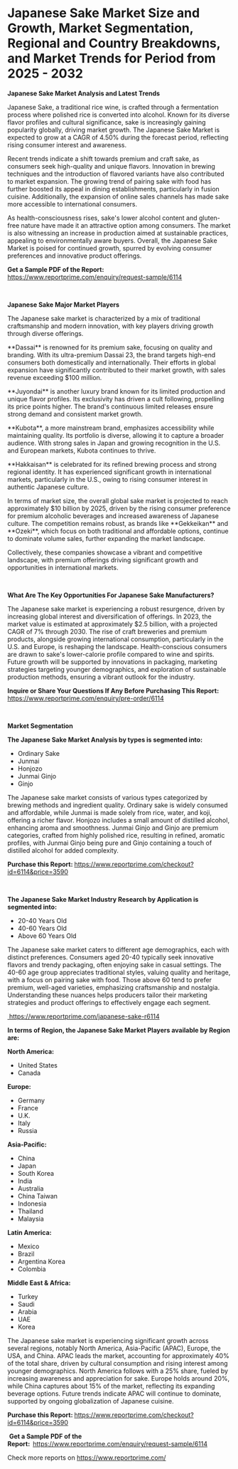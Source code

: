 <p><h1>Japanese Sake Market Size and Growth, Market Segmentation, Regional and Country Breakdowns, and Market Trends for Period from 2025 -  2032</h1></p><p><strong>Japanese Sake Market Analysis and Latest Trends</strong></p>
<p><p>Japanese Sake, a traditional rice wine, is crafted through a fermentation process where polished rice is converted into alcohol. Known for its diverse flavor profiles and cultural significance, sake is increasingly gaining popularity globally, driving market growth. The Japanese Sake Market is expected to grow at a CAGR of 4.50% during the forecast period, reflecting rising consumer interest and awareness.</p><p>Recent trends indicate a shift towards premium and craft sake, as consumers seek high-quality and unique flavors. Innovation in brewing techniques and the introduction of flavored variants have also contributed to market expansion. The growing trend of pairing sake with food has further boosted its appeal in dining establishments, particularly in fusion cuisine. Additionally, the expansion of online sales channels has made sake more accessible to international consumers.</p><p>As health-consciousness rises, sake's lower alcohol content and gluten-free nature have made it an attractive option among consumers. The market is also witnessing an increase in production aimed at sustainable practices, appealing to environmentally aware buyers. Overall, the Japanese Sake Market is poised for continued growth, spurred by evolving consumer preferences and innovative product offerings.</p></p>
<p><strong>Get a Sample PDF of the Report:&nbsp;</strong> <a href="https://www.reportprime.com/enquiry/request-sample/6114?utm_campaign=3251&utm_medium=2&utm_source=Github&utm_content=ia&utm_term=19032025&utm_id=japanese-sake">https://www.reportprime.com/enquiry/request-sample/6114</a></p>
<p>&nbsp;</p>
<p><strong>Japanese Sake Major Market Players</strong></p>
<p><p>The Japanese sake market is characterized by a mix of traditional craftsmanship and modern innovation, with key players driving growth through diverse offerings. </p><p>**Dassai** is renowned for its premium sake, focusing on quality and branding. With its ultra-premium Dassai 23, the brand targets high-end consumers both domestically and internationally. Their efforts in global expansion have significantly contributed to their market growth, with sales revenue exceeding $100 million.</p><p>**Juyondai** is another luxury brand known for its limited production and unique flavor profiles. Its exclusivity has driven a cult following, propelling its price points higher. The brand's continuous limited releases ensure strong demand and consistent market growth.</p><p>**Kubota**, a more mainstream brand, emphasizes accessibility while maintaining quality. Its portfolio is diverse, allowing it to capture a broader audience. With strong sales in Japan and growing recognition in the U.S. and European markets, Kubota continues to thrive.</p><p>**Hakkaisan** is celebrated for its refined brewing process and strong regional identity. It has experienced significant growth in international markets, particularly in the U.S., owing to rising consumer interest in authentic Japanese culture. </p><p>In terms of market size, the overall global sake market is projected to reach approximately $10 billion by 2025, driven by the rising consumer preference for premium alcoholic beverages and increased awareness of Japanese culture. The competition remains robust, as brands like **Gekkeikan** and **Ozeki**, which focus on both traditional and affordable options, continue to dominate volume sales, further expanding the market landscape.</p><p>Collectively, these companies showcase a vibrant and competitive landscape, with premium offerings driving significant growth and opportunities in international markets.</p></p>
<p>&nbsp;</p>
<p><strong>What Are The Key Opportunities For Japanese Sake Manufacturers?</strong></p>
<p><p>The Japanese sake market is experiencing a robust resurgence, driven by increasing global interest and diversification of offerings. In 2023, the market value is estimated at approximately $2.5 billion, with a projected CAGR of 7% through 2030. The rise of craft breweries and premium products, alongside growing international consumption, particularly in the U.S. and Europe, is reshaping the landscape. Health-conscious consumers are drawn to sake's lower-calorie profile compared to wine and spirits. Future growth will be supported by innovations in packaging, marketing strategies targeting younger demographics, and exploration of sustainable production methods, ensuring a vibrant outlook for the industry.</p></p>
<p><strong>Inquire or Share Your Questions If Any Before Purchasing This Report:</strong> <a href="https://www.reportprime.com/enquiry/pre-order/6114?utm_campaign=3251&utm_medium=2&utm_source=Github&utm_content=ia&utm_term=19032025&utm_id=japanese-sake">https://www.reportprime.com/enquiry/pre-order/6114</a></p>
<p>&nbsp;</p>
<p><strong>Market Segmentation</strong></p>
<p><strong>The Japanese Sake Market Analysis by types is segmented into:</strong></p>
<p><ul><li>Ordinary Sake</li><li>Junmai</li><li>Honjozo</li><li>Junmai Ginjo</li><li>Ginjo</li></ul></p>
<p><p>The Japanese sake market consists of various types categorized by brewing methods and ingredient quality. Ordinary sake is widely consumed and affordable, while Junmai is made solely from rice, water, and koji, offering a richer flavor. Honjozo includes a small amount of distilled alcohol, enhancing aroma and smoothness. Junmai Ginjo and Ginjo are premium categories, crafted from highly polished rice, resulting in refined, aromatic profiles, with Junmai Ginjo being pure and Ginjo containing a touch of distilled alcohol for added complexity.</p></p>
<p><strong>Purchase this Report:&nbsp;</strong><a href="https://www.reportprime.com/checkout?id=6114&price=3590&utm_campaign=3251&utm_medium=2&utm_source=Github&utm_content=ia&utm_term=19032025&utm_id=japanese-sake">https://www.reportprime.com/checkout?id=6114&price=3590</a></p>
<p>&nbsp;</p>
<p><strong>The Japanese Sake Market Industry Research by Application is segmented into:</strong></p>
<p><ul><li>20-40 Years Old</li><li>40-60 Years Old</li><li>Above 60 Years Old</li></ul></p>
<p><p>The Japanese sake market caters to different age demographics, each with distinct preferences. Consumers aged 20-40 typically seek innovative flavors and trendy packaging, often enjoying sake in casual settings. The 40-60 age group appreciates traditional styles, valuing quality and heritage, with a focus on pairing sake with food. Those above 60 tend to prefer premium, well-aged varieties, emphasizing craftsmanship and nostalgia. Understanding these nuances helps producers tailor their marketing strategies and product offerings to effectively engage each segment.</p></p>
<p><a href="https://www.reportprime.com/japanese-sake-r6114?utm_campaign=3251&utm_medium=2&utm_source=Github&utm_content=ia&utm_term=19032025&utm_id=japanese-sake">&nbsp;https://www.reportprime.com/japanese-sake-r6114</a></p>
<p><strong>In terms of Region, the Japanese Sake Market Players available by Region are:</strong></p>
<p>
    <p> <strong> North America: </strong>
        <ul>
            <li>United States</li>
            <li>Canada</li>
        </ul>
        </p> 
    <p> <strong> Europe: </strong>
        <ul>
            <li>Germany</li>
            <li>France</li>
            <li>U.K.</li>
            <li>Italy</li>
            <li>Russia</li>
        </ul>
        </p> 
    <p> <strong> Asia-Pacific: </strong>
        <ul>
            <li>China</li>
            <li>Japan</li>
            <li>South Korea</li>
            <li>India</li>
            <li>Australia</li>
            <li>China Taiwan</li>
            <li>Indonesia</li>
            <li>Thailand</li>
            <li>Malaysia</li>
        </ul>
        </p> 
    <p> <strong> Latin America: </strong>
        <ul>
            <li>Mexico</li>
            <li>Brazil</li>
            <li>Argentina Korea</li>
            <li>Colombia</li>
        </ul>
        </p> 
    <p> <strong> Middle East & Africa: </strong>
        <ul>
            <li>Turkey</li>
            <li>Saudi</li>
            <li>Arabia</li>
            <li>UAE</li>
            <li>Korea</li>
        </ul>
    </p>
    </p>
<p><p>The Japanese sake market is experiencing significant growth across several regions, notably North America, Asia-Pacific (APAC), Europe, the USA, and China. APAC leads the market, accounting for approximately 40% of the total share, driven by cultural consumption and rising interest among younger demographics. North America follows with a 25% share, fueled by increasing awareness and appreciation for sake. Europe holds around 20%, while China captures about 15% of the market, reflecting its expanding beverage options. Future trends indicate APAC will continue to dominate, supported by ongoing globalization of Japanese cuisine.</p></p>
<p><strong>Purchase this Report: </strong><a href="https://www.reportprime.com/checkout?id=6114&price=3590&utm_campaign=3251&utm_medium=2&utm_source=Github&utm_content=ia&utm_term=19032025&utm_id=japanese-sake">https://www.reportprime.com/checkout?id=6114&price=3590</a></p>
<p>&nbsp;<strong>Get a Sample PDF of the Report:&nbsp;&nbsp;</strong><a href="https://www.reportprime.com/enquiry/request-sample/6114?utm_campaign=3251&utm_medium=2&utm_source=Github&utm_content=ia&utm_term=19032025&utm_id=japanese-sake">https://www.reportprime.com/enquiry/request-sample/6114</a></p>
<p><strong></strong></p>
<p>Check more reports on <a href="https://www.reportprime.com/?utm_campaign=3251&utm_medium=2&utm_source=Github&utm_content=ia&utm_term=19032025&utm_id=japanese-sake">https://www.reportprime.com/</a></p>